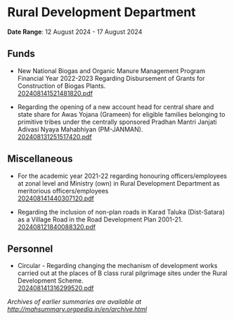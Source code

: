 # Rural Development Department

**Date Range**: 12 August 2024 - 17 August 2024


## Funds
- New National Biogas and Organic Manure Management Program Financial Year 2022-2023 Regarding Disbursement of Grants for Construction of Biogas Plants.\
  [202408141521481820.pdf](https://gr.maharashtra.gov.in/Site/Upload/Government%20Resolutions/English/202408141521481820.pdf)

- Regarding the opening of a new account head for central share and state share for Awas Yojana (Grameen) for eligible families belonging to primitive tribes under the centrally sponsored Pradhan Mantri Janjati Adivasi Nyaya Mahabhiyan (PM-JANMAN).\
  [202408131251517420.pdf](https://gr.maharashtra.gov.in/Site/Upload/Government%20Resolutions/English/202408131251517420.pdf)

## Miscellaneous
- For the academic year 2021-22 regarding honouring officers/employees at zonal level and Ministry (own) in Rural Development Department as meritorious officers/employees\
  [202408141440307120.pdf](https://gr.maharashtra.gov.in/Site/Upload/Government%20Resolutions/English/202408141440307120.pdf)

- Regarding the inclusion of non-plan roads in Karad Taluka (Dist-Satara)  as a Village Road in the Road Development Plan 2001-21.\
  [202408121840088320.pdf](https://gr.maharashtra.gov.in/Site/Upload/Government%20Resolutions/English/202408121840088320.pdf)

## Personnel
- Circular - Regarding changing the mechanism of development works carried out at the places of B class rural pilgrimage sites under the Rural Development Scheme.\
  [202408141316299520.pdf](https://gr.maharashtra.gov.in/Site/Upload/Government%20Resolutions/English/202408141316299520.pdf)


*Archives of earlier summaries are available at http://mahsummary.orgpedia.in/en/archive.html*